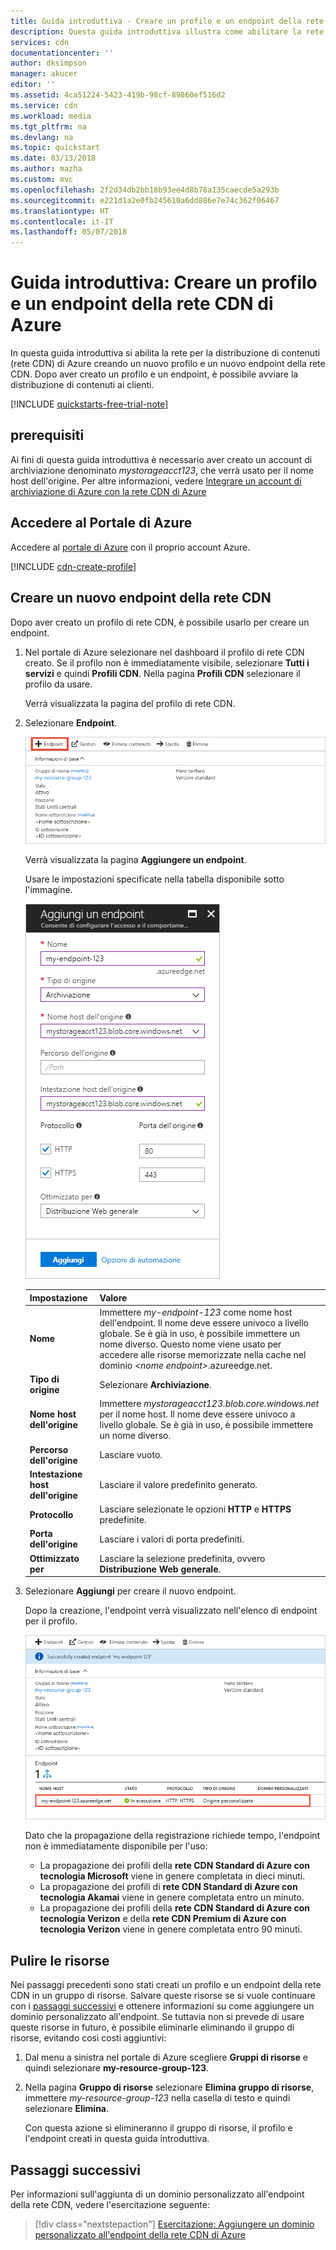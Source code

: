 ```yaml
---
title: Guida introduttiva - Creare un profilo e un endpoint della rete CDN di Azure | Microsoft Docs
description: Questa guida introduttiva illustra come abilitare la rete CDN di Azure creando un nuovo profilo e un nuovo endpoint della rete CDN.
services: cdn
documentationcenter: ''
author: dksimpson
manager: akucer
editor: ''
ms.assetid: 4ca51224-5423-419b-98cf-89860ef516d2
ms.service: cdn
ms.workload: media
ms.tgt_pltfrm: na
ms.devlang: na
ms.topic: quickstart
ms.date: 03/13/2018
ms.author: mazha
ms.custom: mvc
ms.openlocfilehash: 2f2d34db2bb18b93ee4d8b78a135caecde5a293b
ms.sourcegitcommit: e221d1a2e0fb245610a6dd886e7e74c362f06467
ms.translationtype: HT
ms.contentlocale: it-IT
ms.lasthandoff: 05/07/2018
---
```

# <a name="quickstart-create-an-azure-cdn-profile-and-endpoint"></a>Guida introduttiva: Creare un profilo e un endpoint della rete CDN di Azure
In questa guida introduttiva si abilita la rete per la distribuzione di contenuti (rete CDN) di Azure creando un nuovo profilo e un nuovo endpoint della rete CDN. Dopo aver creato un profilo e un endpoint, è possibile avviare la distribuzione di contenuti ai clienti.

[!INCLUDE [quickstarts-free-trial-note](../../includes/quickstarts-free-trial-note.md)]

## <a name="prerequisites"></a>prerequisiti
Ai fini di questa guida introduttiva è necessario aver creato un account di archiviazione denominato *mystorageacct123*, che verrà usato per il nome host dell'origine. Per altre informazioni, vedere [Integrare un account di archiviazione di Azure con la rete CDN di Azure](cdn-create-a-storage-account-with-cdn.md)

## <a name="log-in-to-the-azure-portal"></a>Accedere al Portale di Azure
Accedere al [portale di Azure](https://portal.azure.com) con il proprio account Azure.

[!INCLUDE [cdn-create-profile](../../includes/cdn-create-profile.md)]

## <a name="create-a-new-cdn-endpoint"></a>Creare un nuovo endpoint della rete CDN

Dopo aver creato un profilo di rete CDN, è possibile usarlo per creare un endpoint.

1. Nel portale di Azure selezionare nel dashboard il profilo di rete CDN creato. Se il profilo non è immediatamente visibile, selezionare **Tutti i servizi** e quindi **Profili CDN**. Nella pagina **Profili CDN** selezionare il profilo da usare. 
   
    Verrà visualizzata la pagina del profilo di rete CDN.

2. Selezionare **Endpoint**.
   
    ![Profilo di rete CDN](./media/cdn-create-new-endpoint/cdn-select-endpoint.png)
   
    Verrà visualizzata la pagina **Aggiungere un endpoint**.

    Usare le impostazioni specificate nella tabella disponibile sotto l'immagine.
   
    ![Riquadro Aggiungi un endpoint](./media/cdn-create-new-endpoint/cdn-add-endpoint.png)

    | Impostazione | Valore |
    | ------- | ----- |
    | **Nome** | Immettere *my-endpoint-123* come nome host dell'endpoint. Il nome deve essere univoco a livello globale. Se è già in uso, è possibile immettere un nome diverso. Questo nome viene usato per accedere alle risorse memorizzate nella cache nel dominio _&lt;nome endpoint&gt;_.azureedge.net.|
    | **Tipo di origine** | Selezionare **Archiviazione**. | 
    | **Nome host dell'origine** | Immettere *mystorageacct123.blob.core.windows.net* per il nome host. Il nome deve essere univoco a livello globale. Se è già in uso, è possibile immettere un nome diverso. |
    | **Percorso dell'origine** | Lasciare vuoto. |
    | **Intestazione host dell'origine** | Lasciare il valore predefinito generato. |  
    | **Protocollo** | Lasciare selezionate le opzioni **HTTP** e **HTTPS** predefinite. |
    | **Porta dell'origine** | Lasciare i valori di porta predefiniti. | 
    | **Ottimizzato per** | Lasciare la selezione predefinita, ovvero **Distribuzione Web generale**. |
    
3. Selezionare **Aggiungi** per creare il nuovo endpoint.
   
   Dopo la creazione, l'endpoint verrà visualizzato nell'elenco di endpoint per il profilo.
    
   ![Endpoint della rete CDN](./media/cdn-create-new-endpoint/cdn-endpoint-success.png)
    
   Dato che la propagazione della registrazione richiede tempo, l'endpoint non è immediatamente disponibile per l'uso: 
   - La propagazione dei profili della **rete CDN Standard di Azure con tecnologia Microsoft** viene in genere completata in dieci minuti. 
   - La propagazione dei profili di **rete CDN Standard di Azure con tecnologia Akamai** viene in genere completata entro un minuto. 
   - La propagazione dei profili della **rete CDN Standard di Azure con tecnologia Verizon** e della **rete CDN Premium di Azure con tecnologia Verizon** viene in genere completata entro 90 minuti. 

## <a name="clean-up-resources"></a>Pulire le risorse
Nei passaggi precedenti sono stati creati un profilo e un endpoint della rete CDN in un gruppo di risorse. Salvare queste risorse se si vuole continuare con i [passaggi successivi](#next-steps) e ottenere informazioni su come aggiungere un dominio personalizzato all'endpoint. Se tuttavia non si prevede di usare queste risorse in futuro, è possibile eliminarle eliminando il gruppo di risorse, evitando così costi aggiuntivi:

1. Dal menu a sinistra nel portale di Azure scegliere **Gruppi di risorse** e quindi selezionare **my-resource-group-123**.

2. Nella pagina **Gruppo di risorse** selezionare **Elimina gruppo di risorse**, immettere *my-resource-group-123* nella casella di testo e quindi selezionare **Elimina**.

    Con questa azione si elimineranno il gruppo di risorse, il profilo e l'endpoint creati in questa guida introduttiva.

## <a name="next-steps"></a>Passaggi successivi
Per informazioni sull'aggiunta di un dominio personalizzato all'endpoint della rete CDN, vedere l'esercitazione seguente:

> [!div class="nextstepaction"]
> [Esercitazione: Aggiungere un dominio personalizzato all'endpoint della rete CDN di Azure](cdn-map-content-to-custom-domain.md)


